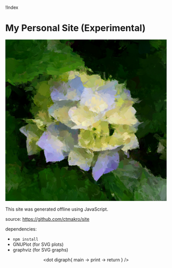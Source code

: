 !Index

# My Personal Site (Experimental)

![](flower_neural_loss_embossed_.jpg)

This site was generated offline using JavaScript.

source: <https://github.com/ctmakro/site>

dependencies:

- `npm install`
- GNUPlot (for SVG plots)
- graphviz (for SVG graphs)

<div align=center>
<plot
unset key
set title "sinc(x)"
plot [-10:10][-.5:1.2] sinc(x)=sin(pi*x)/(pi*x), sinc(x)
/>

<dot
digraph{
  main -> print -> return
}
/>
</div>
